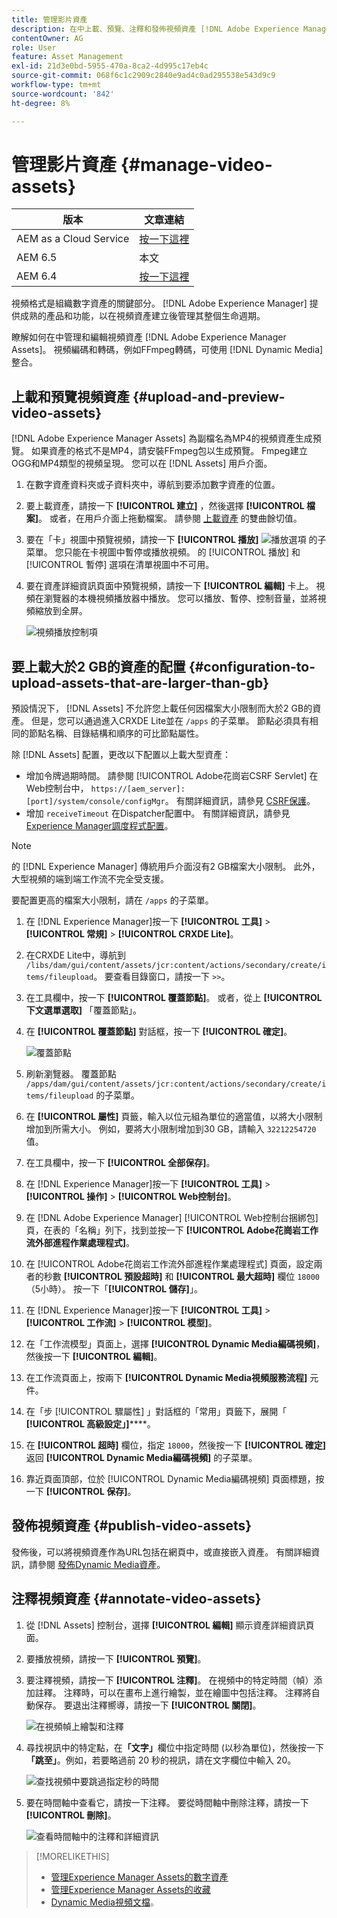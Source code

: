 ```yaml
---
title: 管理影片資產
description: 在中上載、預覽、注釋和發佈視頻資產 [!DNL Adobe Experience Manager]。
contentOwner: AG
role: User
feature: Asset Management
exl-id: 21d3e0bd-5955-470a-8ca2-4d995c17eb4c
source-git-commit: 068f6c1c2909c2840e9ad4c0ad295538e543d9c9
workflow-type: tm+mt
source-wordcount: '842'
ht-degree: 8%

---
```


# 管理影片資產 {#manage-video-assets}

| 版本 | 文章連結 |
| -------- | ---------------------------- |
| AEM as a Cloud Service  | [按一下這裡](https://experienceleague.adobe.com/docs/experience-manager-cloud-service/content/assets/manage/manage-video-assets.html?lang=en) |
| AEM 6.5 | 本文 |
| AEM 6.4 | [按一下這裡](https://experienceleague.adobe.com/docs/experience-manager-64/assets/managing/managing-video-assets.html?lang=en) |

視頻格式是組織數字資產的關鍵部分。 [!DNL Adobe Experience Manager] 提供成熟的產品和功能，以在視頻資產建立後管理其整個生命週期。

瞭解如何在中管理和編輯視頻資產 [!DNL Adobe Experience Manager Assets]。 視頻編碼和轉碼，例如FFmpeg轉碼，可使用 [!DNL Dynamic Media] 整合。

## 上載和預覽視頻資產 {#upload-and-preview-video-assets}

[!DNL Adobe Experience Manager Assets] 為副檔名為MP4的視頻資產生成預覽。 如果資產的格式不是MP4，請安裝FFmpeg包以生成預覽。 Fmpeg建立OGG和MP4類型的視頻呈現。 您可以在 [!DNL Assets] 用戶介面。

1. 在數字資產資料夾或子資料夾中，導航到要添加數字資產的位置。
1. 要上載資產，請按一下 **[!UICONTROL 建立]** ，然後選擇 **[!UICONTROL 檔案]**。 或者，在用戶介面上拖動檔案。 請參閱 [上載資產](manage-assets.md#uploading-assets) 的雙曲餘切值。
1. 要在「卡」視圖中預覽視頻，請按一下 **[!UICONTROL 播放]** ![播放選項](assets/do-not-localize/play.png) 的子菜單。 您只能在卡視圖中暫停或播放視頻。 的 [!UICONTROL 播放] 和 [!UICONTROL 暫停] 選項在清單視圖中不可用。

1. 要在資產詳細資訊頁面中預覽視頻，請按一下 **[!UICONTROL 編輯]** 卡上。 視頻在瀏覽器的本機視頻播放器中播放。 您可以播放、暫停、控制音量，並將視頻縮放到全屏。

   ![視頻播放控制項](assets/video-playback-controls.png)

## 要上載大於2 GB的資產的配置 {#configuration-to-upload-assets-that-are-larger-than-gb}

預設情況下， [!DNL Assets] 不允許您上載任何因檔案大小限制而大於2 GB的資產。 但是，您可以通過進入CRXDE Lite並在 `/apps` 的子菜單。 節點必須具有相同的節點名稱、目錄結構和順序的可比節點屬性。

除 [!DNL Assets] 配置，更改以下配置以上載大型資產：

* 增加令牌過期時間。 請參閱 [!UICONTROL Adobe花崗岩CSRF Servlet] 在Web控制台中， `https://[aem_server]:[port]/system/console/configMgr`。 有關詳細資訊，請參見 [CSRF保護](/help/sites-developing/csrf-protection.md)。
* 增加 `receiveTimeout` 在Dispatcher配置中。 有關詳細資訊，請參見 [Experience Manager調度程式配置](https://experienceleague.adobe.com/docs/experience-manager-dispatcher/using/configuring/dispatcher-configuration.html#renders-options)。

>[!NOTE]
>
>的 [!DNL Experience Manager] 傳統用戶介面沒有2 GB檔案大小限制。 此外，大型視頻的端到端工作流不完全受支援。

要配置更高的檔案大小限制，請在 `/apps` 的子菜單。

1. 在 [!DNL Experience Manager]按一下 **[!UICONTROL 工具]** > **[!UICONTROL 常規]** > **[!UICONTROL CRXDE Lite]**。
1. 在CRXDE Lite中，導航到 `/libs/dam/gui/content/assets/jcr:content/actions/secondary/create/items/fileupload`。 要查看目錄窗口，請按一下 `>>`。
1. 在工具欄中，按一下 **[!UICONTROL 覆蓋節點]**。 或者，從上 **[!UICONTROL 下文選單選取]** 「覆蓋節點」。
1. 在 **[!UICONTROL 覆蓋節點]** 對話框，按一下 **[!UICONTROL 確定]**。

   ![覆蓋節點](assets/overlay-node-path.png)

1. 刷新瀏覽器。 覆蓋節點 `/apps/dam/gui/content/assets/jcr:content/actions/secondary/create/items/fileupload` 的子菜單。
1. 在 **[!UICONTROL 屬性]** 頁籤，輸入以位元組為單位的適當值，以將大小限制增加到所需大小。 例如，要將大小限制增加到30 GB，請輸入 `32212254720` 值。

1. 在工具欄中，按一下 **[!UICONTROL 全部保存]**。
1. 在 [!DNL Experience Manager]按一下 **[!UICONTROL 工具]** > **[!UICONTROL 操作]** > **[!UICONTROL Web控制台]**。
1. 在 [!DNL Adobe Experience Manager] [!UICONTROL Web控制台捆綁包] 頁，在表的「名稱」列下，找到並按一下 **[!UICONTROL Adobe花崗岩工作流外部進程作業處理程式]**。
1. 在 [!UICONTROL Adobe花崗岩工作流外部進程作業處理程式] 頁面，設定兩者的秒數 **[!UICONTROL 預設超時]** 和 **[!UICONTROL 最大超時]** 欄位 `18000` （5小時）。 按一下「**[!UICONTROL 儲存]**」。
1. 在 [!DNL Experience Manager]按一下 **[!UICONTROL 工具]** > **[!UICONTROL 工作流]** > **[!UICONTROL 模型]**。
1. 在「工作流模型」頁面上，選擇 **[!UICONTROL Dynamic Media編碼視頻]**，然後按一下 **[!UICONTROL 編輯]**。
1. 在工作流頁面上，按兩下 **[!UICONTROL Dynamic Media視頻服務流程]** 元件。
1. 在「步 [!UICONTROL 驟屬性] 」對話框的「常用」頁籤下，展開「 **[!UICONTROL 高級設定」]******。
1. 在 **[!UICONTROL 超時]** 欄位，指定 `18000`，然後按一下 **[!UICONTROL 確定]** 返回 **[!UICONTROL Dynamic Media編碼視頻]** 的子菜單。
1. 靠近頁面頂部，位於 [!UICONTROL Dynamic Media編碼視頻] 頁面標題，按一下 **[!UICONTROL 保存]**。

## 發佈視頻資產 {#publish-video-assets}

發佈後，可以將視頻資產作為URL包括在網頁中，或直接嵌入資產。 有關詳細資訊，請參閱 [發佈Dynamic Media資產](/help/assets/publishing-dynamicmedia-assets.md)。

## 注釋視頻資產 {#annotate-video-assets}

1. 從 [!DNL Assets] 控制台，選擇 **[!UICONTROL 編輯]** 顯示資產詳細資訊頁面。
1. 要播放視頻，請按一下 **[!UICONTROL 預覽]**。
1. 要注釋視頻，請按一下 **[!UICONTROL 注釋]**。 在視頻中的特定時間（幀）添加註釋。 注釋時，可以在畫布上進行繪製，並在繪圖中包括注釋。 注釋將自動保存。 要退出注釋嚮導，請按一下 **[!UICONTROL 關閉]**。

   ![在視頻幀上繪製和注釋](assets/annotate-video.png)

1. 尋找視訊中的特定點，在&#x200B;**「文字」**&#x200B;欄位中指定時間 (以秒為單位)，然後按一下&#x200B;**「跳至」**。例如，若要略過前 20 秒的視訊，請在文字欄位中輸入 20。

   ![查找視頻中要跳過指定秒的時間](assets/seek-in-video.png)

1. 要在時間軸中查看它，請按一下注釋。 要從時間軸中刪除注釋，請按一下 **[!UICONTROL 刪除]**。

   ![查看時間軸中的注釋和詳細資訊](assets/timeline-view-annotation.png)

>[!MORELIKETHIS]
>
>* [管理Experience Manager Assets的數字資產](/help/assets/manage-assets.md)
>* [管理Experience Manager Assets的收藏](/help/assets/manage-collections.md)
>* [Dynamic Media視頻文檔](/help/assets/video.md)。

